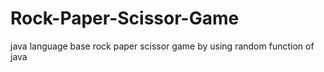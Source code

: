 # Rock-Paper-Scissor-Game
java language base rock paper scissor game by using random function of java 
